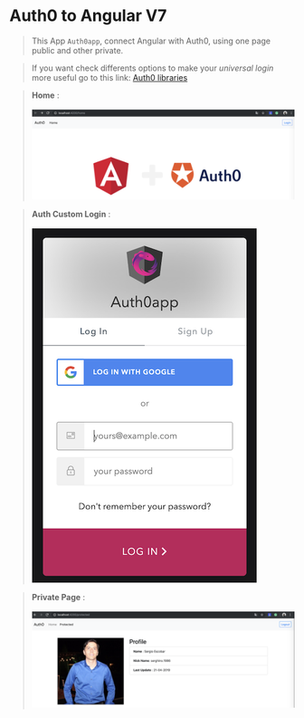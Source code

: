 # Auth0 to Angular V7

> This App `Auth0app`, connect Angular with Auth0, using one page public and other private.

> If you want check differents options to make your *universal login* more useful go to this link: 
[Auth0 libraries](https://auth0.com/docs/libraries/lock/v11#introduction)

> **Home** : <br><br>
![alt text](src/assets/img/home.png "Home")

> **Auth Custom Login** : <br><br>
![alt text](src/assets/img/auth0.png "Custom Auth")

> **Private Page** : <br><br>
![alt text](src/assets/img/protected.png "Protected")
